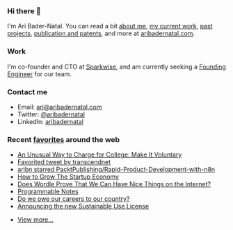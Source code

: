### Hi there 👋

I'm Ari Bader-Natal. You can read a bit [about me](https://aribadernatal.com), [my current work](https://aribadernatal.com/projects/Sparkwise/), [past projects](https://aribadernatal.com/projects/), [publication and patents](https://aribadernatal.com/publications), and more at [aribadernatal.com](https://aribadernatal.com).

### Work 

I'm co-founder and CTO at [Sparkwise](https://sparkwise.co), and am currently seeking a [Founding Engineer](https://sparkwise.notion.site/Build-the-Future-of-Learning-with-Us-9828f73e135d4676a4c02f1483886f0e) for our team.  

### Contact me

- Email: ari@aribadernatal.com
- Twitter: [@aribadernatal](https://twitter.com/aribadernatal)
- LinkedIn: [aribadernatal](https://linkedin.com/in/aribadernatal)

### Recent [favorites](https://favorites.aribadernatal.com) around the web

<!--START_SECTION:feed-->
* [An Unusual Way to Charge for College: Make It Voluntary](https:&#x2F;&#x2F;favorites.aribadernatal.com&#x2F;pocket-favorites&#x2F;2022&#x2F;03&#x2F;an-unusual-way-to-charge-for-college-make-it-voluntary&#x2F;)
* [Favorited tweet by transcendnet](https:&#x2F;&#x2F;favorites.aribadernatal.com&#x2F;twitter-favorites&#x2F;2022&#x2F;03&#x2F;favorited-tweet-by-transcendnet-2&#x2F;)
* [aribn starred PacktPublishing&#x2F;Rapid-Product-Development-with-n8n](https:&#x2F;&#x2F;favorites.aribadernatal.com&#x2F;github-favorites&#x2F;2022&#x2F;03&#x2F;aribn-starred-packtpublishing-rapid-product-development-with-n8n&#x2F;)
* [How to Grow The Startup Economy](https:&#x2F;&#x2F;favorites.aribadernatal.com&#x2F;pocket-favorites&#x2F;2022&#x2F;03&#x2F;how-to-grow-the-startup-economy&#x2F;)
* [​​Does Wordle Prove That We Can Have Nice Things on the Internet?](https:&#x2F;&#x2F;favorites.aribadernatal.com&#x2F;pocket-favorites&#x2F;2022&#x2F;03&#x2F;does-wordle-prove-that-we-can-have-nice-things-on-the-internet&#x2F;)
* [Programmable Notes](https:&#x2F;&#x2F;favorites.aribadernatal.com&#x2F;pocket-favorites&#x2F;2022&#x2F;03&#x2F;programmable-notes&#x2F;)
* [Do we owe our careers to our country?](https:&#x2F;&#x2F;favorites.aribadernatal.com&#x2F;pocket-favorites&#x2F;2022&#x2F;03&#x2F;do-we-owe-our-careers-to-our-country&#x2F;)
* [Announcing the new Sustainable Use License](https:&#x2F;&#x2F;favorites.aribadernatal.com&#x2F;pocket-favorites&#x2F;2022&#x2F;03&#x2F;announcing-the-new-sustainable-use-license&#x2F;)
<!--END_SECTION:feed-->
* [View more...](https://favorites.aribadernatal.com)
